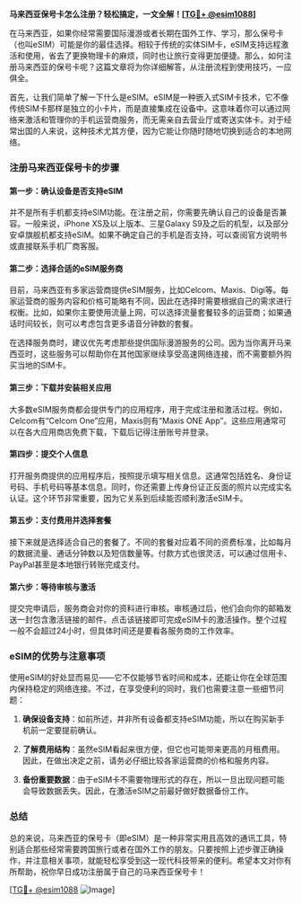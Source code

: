 **马来西亚保号卡怎么注册？轻松搞定，一文全解！[[TG💪+ @esim1088](https://t.me/s/esim1088)]**

在马来西亚，如果你经常需要国际漫游或者长期在国外工作、学习，那么保号卡（也叫eSIM）可能是你的最佳选择。相较于传统的实体SIM卡，eSIM支持远程激活和使用，省去了更换物理卡的麻烦，同时也让旅行变得更加便捷。那么，如何注册马来西亚的保号卡呢？这篇文章将为你详细解答，从注册流程到使用技巧，一应俱全。

首先，让我们简单了解一下什么是eSIM。eSIM是一种嵌入式SIM卡技术，它不像传统SIM卡那样是独立的小卡片，而是直接集成在设备中。这意味着你可以通过网络来激活和管理你的手机运营商服务，而无需亲自去营业厅或寄送实体卡。对于经常出国的人来说，这种技术尤其方便，因为它能让你随时随地切换到适合的本地网络。

### 注册马来西亚保号卡的步骤

#### 第一步：确认设备是否支持eSIM

并不是所有手机都支持eSIM功能。在注册之前，你需要先确认自己的设备是否兼容。一般来说，iPhone XS及以上版本、三星Galaxy S9及之后的机型，以及部分安卓旗舰机都支持eSIM。如果不确定自己的手机是否支持，可以查阅官方说明书或直接联系手机厂商客服。

#### 第二步：选择合适的eSIM服务商

目前，马来西亚有多家运营商提供eSIM服务，比如Celcom、Maxis、Digi等。每家运营商的服务内容和价格可能略有不同，因此在选择时需要根据自己的需求进行权衡。比如，如果你主要使用流量上网，可以选择流量套餐较多的运营商；如果通话时间较长，则可以考虑包含更多语音分钟数的套餐。

在选择服务商时，建议优先考虑那些提供国际漫游服务的公司。因为当你离开马来西亚时，这些服务可以帮助你在其他国家继续享受高速网络连接，而不需要额外购买当地的SIM卡。

#### 第三步：下载并安装相关应用

大多数eSIM服务商都会提供专门的应用程序，用于完成注册和激活过程。例如，Celcom有“Celcom One”应用，Maxis则有“Maxis ONE App”。这些应用通常可以在各大应用商店免费下载，下载后记得注册账号并登录。

#### 第四步：提交个人信息

打开服务商提供的应用程序后，按照提示填写相关信息。这通常包括姓名、身份证号码、手机号码等基本信息。同时，你还需要上传身份证正反面的照片以完成实名认证。这个环节非常重要，因为它关系到后续能否顺利激活eSIM卡。

#### 第五步：支付费用并选择套餐

接下来就是选择适合自己的套餐了。不同的套餐对应着不同的资费标准，比如每月的数据流量、通话分钟数以及短信数量等。付款方式也很灵活，可以通过信用卡、PayPal甚至是本地银行转账完成支付。

#### 第六步：等待审核与激活

提交完申请后，服务商会对你的资料进行审核。审核通过后，他们会向你的邮箱发送一封包含激活链接的邮件。点击该链接即可完成eSIM卡的激活操作。整个过程一般不会超过24小时，但具体时间还是要看各服务商的工作效率。

### eSIM的优势与注意事项

使用eSIM的好处显而易见——它不仅能够节省时间和成本，还能让你在全球范围内保持稳定的网络连接。不过，在享受便利的同时，我们也需要注意一些细节问题：

1. **确保设备支持**：如前所述，并非所有设备都支持eSIM功能，所以在购买新手机前一定要提前确认。
   
2. **了解费用结构**：虽然eSIM看起来很方便，但它也可能带来更高的月租费用。因此，在做出决定之前，请务必仔细比较各家运营商的价格和服务内容。
   
3. **备份重要数据**：由于eSIM卡不需要物理形式的存在，所以一旦出现问题可能会导致数据丢失。因此，在激活eSIM之前最好做好数据备份工作。

### 总结

总的来说，马来西亚的保号卡（即eSIM）是一种非常实用且高效的通讯工具，特别适合那些经常需要跨国旅行或者在国外工作的朋友。只要按照上述步骤正确操作，并注意相关事项，就能轻松享受到这一现代科技带来的便利。希望本文对你有所帮助，祝你早日成功注册属于自己的马来西亚保号卡！

[[TG💪+ @esim1088](https://t.me/s/esim1088) ![Image](https://i.postimg.cc/4NQfJmqS/Snipaste-2025-05-13-00-14-12.png)]